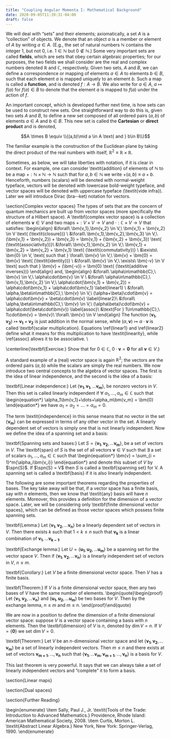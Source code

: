 ```yaml
---
title: "Coupling Angular Momenta I: Mathematical Background"
date: 2020-09-05T11:39:31-04:00
draft: false
---
```

We will deal with  &ldquo;sets&rdquo; and their elements; axiomatically, a set $A$ is a  &ldquo;collection&rdquo; of objects. We denote that an object $a$ is a member or element of $A$ by writing $a \in A$. (E.g., the set of natural numbers $\mathbb{N}$ contains the integer 1, but not 0, i.e. $1 \in \mathbb{N}$ but $0 \notin \mathbb{N}$.) Some very important sets are called <b>fields</b>, which are sets that obey certain algebraic properties; for our purposes, the two fields we shall consider are the real and complex numbers denoted $\mathbb{R}$ and $\mathbb{C}$, respectively. Given two sets, $A$ and $B$, we can define a correspondence or mapping of elements $a \in A$ to elements $b \in B$, such that each element $a$ is mapped uniquely to an element $b$. Such a map is called a <b>function</b>, and is denoted $f:A \to B$. We also write for $a \in A$, $a \mapsto f(a)$ for $f(a) \in B$ to denote that the element $a$ is mapped to $f(a)$ under the action of $f$.

An important concept, which is developed further next time, is how sets can be used to construct new sets. One straightforward way to do this is, given two sets $A$ and $B$, to define a new set composed of all ordered pairs $(a,b)$ of elements $a \in A$ and $b \in B$. This new set is called the <b>Cartesian</b> or <b>direct product</b> and is denoted,

$$A \times B \equiv \\{(a,b)\mid a \in A \text{ and } b\in B\\}$$

The familiar example is the construction of the Euclidean plane by taking the direct product of the real numbers with itself, $\mathbb{R}^2 \equiv \mathbb{R}\times\mathbb{R}$.

Sometimes, as below, we will take liberties with notation, if it is clear in context. For example, one can consider \textit{addition} of elements of $\mathbb{N}$ to be a map $+:\mathbb{N}\times\mathbb{N}\to\mathbb{N}$ such that for $a,b\in\mathbb{N}$ we write $+(a,b) \equiv a + b$. Henceforth, numbers (scalars) will be denoted with normal-weight typeface, vectors will be denoted with lowercase bold-weight typeface, and vector spaces will be denoted with uppercase typeface (\textit{vide infra}). Later we will introduce Dirac (bra--ket) notation for vectors.

\section{Complex vector spaces}
The types of sets that are the concern of quantum mechanics are built up from vector spaces (more specifically the structure of a Hilbert space). A \textbf{complex vector space} is a collection of elements $\bm{v} \in V$ and two maps $+:V\times V \to V$ and $\cdot: \mathbb{C}\times V\to V$ that satisfies:
	\begin{align}
		&\forall\ \bm{v_1},\bm{v_2} \in V,\ \bm{v_1} + \bm{v_2} \in V \text{ (\textit{closure})} \\
		&\forall\  \bm{v_1},\bm{v_2},\bm{v_3} \in V,\ (\bm{v_1} + \bm{v_2}) + \bm{v_3} = \bm{v_1} + (\bm{v_2} + \bm{v_3}) \text{ (\textit{associativity})}\\
		&\forall\  \bm{v_1},\bm{v_2} \in V,\ \bm{v_1} + \bm{v_2} = \bm{v_2} + \bm{v_1} \text{ (\textit{commutativity})} \\
		&\exists\  \bm{0} \in V, \text{ such that } \forall\ \bm{v} \in V,\ \bm{v} + \bm{0} = \bm{v} \text{ (\textit{identity})} \\
		&\forall\ \bm{v} \in V,\ \exists\ \bm{-v} \in V \text{ such that } \bm{v} + (\bm{-v}) = \bm{0} \text{ (\textit{additive inverses})}
	\end{align}
and,
	\begin{align}
		&\forall\ \alpha\in\mathbb{C},\ \bm{v} \in V,\ \alpha\cdot\bm{v} \in V \\
		&\forall\ \alpha\in\mathbb{C},\ \bm{v_1},\bm{v_2} \in V,\ \alpha\cdot(\bm{v_1} + \bm{v_2}) = \alpha\cdot\bm{v_1} + \alpha\cdot\bm{v_1} \label{linear1} \\
		&\forall\ \alpha,\beta\in\mathbb{C},\ \bm{v} \in V,\ (\alpha+\beta)\cdot\bm{v} = \alpha\cdot\bm{v} + \beta\cdot\bm{v} \label{linear2}\\
		&\forall\ \alpha,\beta\in\mathbb{C},\ \bm{v} \in V,\ (\alpha\beta)\cdot\bm{v} = \alpha\cdot(\beta\cdot\bm{v}) \label{assoc}\\
		&\text{For } 1\in\mathbb{C},\ 1\cdot\bm{v} = \bm{v}\ \forall\ \bm{v} \in V
	\end{align}
The function $(\bm{v_1},\bm{v_2})\mapsto \bm{v_1} + \bm{v_2}$ is just addition in the normal sense, while $(\alpha,\bm{v})\mapsto \alpha\cdot\bm{v}$ is called \textbf{scalar multiplication}. Equations \ref{linear1} and \ref{linear2} define what it means for this multiplication to have \textit{linearity}, while \ref{assoc} allows it to be associative. \\

\centerline{\textbf{Exercise:} Show that for $0 \in \mathbb{C}$, $0\cdot\bm{v} = \bm{0}$ for all $\bm{v} \in V$.}

A standard example of a (real) vector space is again $\mathbb{R}^2$; the vectors are the ordered pairs $(a,b)$ while the scalars are simply the real numbers. We now introduce two central concepts to the algebra of vector spaces. The first is the idea of linear independence, and the second is the idea of a basis:

\textbf{Linear independence:} Let $\{\bm{v_1},\bm{v_1},\dots \bm{v_m}\},$ be nonzero vectors in $V$. Then this set is called linearly independent if $\forall\ \alpha_1,\dots,\alpha_m \in \mathbb{C}$ such that
	\begin{equation*}
		\alpha_1\bm{v_1}+\dots+\alpha_m\bm{v_m} = \bm{0}
	\end{equation*}
we have $\alpha_1 = \alpha_2 = \dots = \alpha_m = 0$.

The term \textit{independence} in this sense means that no vector in the set $\{\bm{v_m}\}$ can be expressed in terms of any other vector in the set. A linearly dependent set of vectors is simply one that is not linearly independent. Now we define the idea of a spanning set and a basis:

\textbf{Spanning sets and bases:} Let $S = \{\bm{v_1},\bm{v_2},\dots \bm{v_m}\}$, be a set of vectors in $V$. The \textbf{span} of $S$ is the set of all vectors $\bm{v} \in V$ such that $\exists$ a set of scalars $\alpha_1,\dots,\alpha_m \in \mathbb{C}$ such that
	\begin{equation*}
		\bm{v} = \sum_{i = 1}^m{\alpha_i\bm{v_i}}
	\end{equation*}
and denote this subset of $V$ by $\spn{S}$. If $\spn{S} = V$ then $S$ is called a \textbf{spanning set} for V. A spanning set is called a \textbf{basis} if it is also linearly independent.

The following are some important theorems regarding the properties of bases. The key take away will be that, if a vector space has a finite basis, say with $n$ elements, then we know that \textit{any} basis will have $n$ elements. Moreover, this provides a definition for the dimension of a vector space. Later, we will be considering only \textbf{finite dimensional vector spaces}, which can be defined as those vector spaces which possess finite spanning sets.

\textbf{Lemma:} Let $\{\bm{v_1},\bm{v_2},\dots \bm{v_n}\}$ be a linearly dependent set of vectors in $V$. Then there exists $k$ such that $1 < k \leq n$ such that $\bm{v_k}$ is a linear combination of $\bm{v_1},\dots \bm{v_{k-1}}$.

\textbf{Exchange lemma:} Let $U = \{\bm{u_1},\bm{u_2},\dots \bm{u_m}\}$ be a spanning set for the vector space $V$. Then if $\{\bm{v_1},\bm{v_2},\dots \bm{v_n}\}$ is a linearly independent set of vectors in $V$, $n \leq m$.

\textbf{Corollary:} Let $V$ be a finite dimensional vector space. Then $V$ has a finite basis.

\textbf{Theorem:} If $V$ is a finite dimensional vector space, then any two bases of $V$ have the same number of elements.
	\begin{quote}\begin{proof}
		Let $\{\bm{v_1},\bm{v_2},\dots \bm{v_n}\}$ and $\{\bm{u_1},\bm{u_2},\dots \bm{u_m}\}$ be two bases for $V$. Then by the exchange lemma, $n \leq m$ and $m \leq n$.
	\end{proof}\end{quote}
	
We are now in a position to define the dimension of a finite dimensional vector space: suppose $V$ is a vector space containing a basis with $n$ elements. Then the \textbf{dimension} of $V$ is $n$, denoted by $\dim{V} = n$. If $V = \{\bm{0}\}$ we set $\dim{V} = 0$.

\textbf{Theorem:} Let $V$ be an $n$-dimensional vector space and let $\{\bm{v_1},\bm{v_2},\dots \bm{v_m}\}$ be a set of linearly independent vectors. Then $m \leq n$ and there exists at set of vectors $\bm{v_{m+1}},\dots,\bm{v_n}$ such that $\{\bm{v_1},\dots \bm{v_m},\bm{v_{m+1}},\dots,\bm{v_n}\}$ is a basis for $V$.

This last theorem is very powerful. It says that we can always take a set of linearly independent vectors and &ldquo;complete&rdquo; it to form a basis.

\section{Linear maps}

\section{Dual spaces}

\section{Further Reading}

\begin{enumerate}
	\item Sally, Paul J., Jr. \textit{Tools of the Trade: Introduction to Advanced Mathematics.} Providence, Rhode Island: American Mathematical Society, 2008.
	\item Curtis, Morton L. \textit{Abstract Linear Algebra.} New York, New York: Springer-Verlag, 1990.
\end{enumerate}
